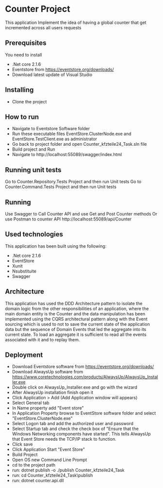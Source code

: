 # Counter Project
This application Implement the idea of having a global counter that get incremented across all users requests

## Prerequisites
You need to install

- .Net core 2.1.6
- Eventstore from https://eventstore.org/downloads/
- Download latest update of Visual Studio


## Installing
- Clone the project

## How to run

- Navigate to Eventstore Software folder
- Run these executable files EventStore.ClusterNode.exe and EventStore.TestClient.exe as administrator
- Go back to project folder and open Counter_kfzteile24_Task.sln file
- Build project and Run
- Navigate to http://localhost:55089/swagger/index.html

## Running unit tests

Go to Counter.Repository.Tests Project and then run Unit tests
Go to Counter.Command.Tests Project and then run Unit tests


## Running 
Use Swagger to Call Counter API and use Get and Post Counter methods
Or use Postman to counter API  http://localhost:55089/api/Counter
## Used technologies

This application has been built using the following:

- .Net core 2.1.6
- EventStore
- Xunit
- Nsubstituite
- Swagger

## Architecture

This application has used the DDD Architecture pattern to isolate the domain logic from the other responsibilities of an application, where the main domain entity is the Counter and the data manipulation has been implemented using the CQRS architectural pattern along with the Event sourcing which is used to not to save the current state of the application data but the sequence of Domain Events that led the aggregate into its current state. To load an aggregate it is sufficient to read all the events associated with it and to replay them.

## Deployment
- Download Eventstore software from https://eventstore.org/downloads/
- Download AlwaysUp software from https://www.coretechnologies.com/products/AlwaysUp/AlwaysUp_Installer.exe
- Double click on AlwaysUp_Installer.exe and go with the wizard
- After AlwaysUp installation finish open it
- Click Application > Add (Add Application window will appears)
- Select General tab
- In Name property add "Event store" 
- In Application Property browse to EventStore software folder and select "EventStore.ClusterNode.exe"
- Select Logon tab and add the authorized user and password
- Select Startup tab and check the check box of "Ensure that the Windows Networking components have started". This tells AlwaysUp that Event Store needs the TCP/IP stack to function.
- Click save
- Click Application Start "Event Store"
- Build Project
- Open OS new Command Line Prompt
- cd to the project path
- run: dotnet publish -o ./publish Counter_kfzteile24_Task
- run: cd Counter_kfzteile24_Task\publish
- run: dotnet counter.api.dll
